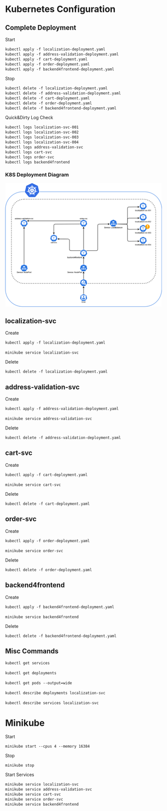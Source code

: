 # Kubernetes Configuration

## **Complete** Deployment

Start

    kubectl apply -f localization-deployment.yaml
    kubectl apply -f address-validation-deployment.yaml
    kubectl apply -f cart-deployment.yaml
    kubectl apply -f order-deployment.yaml
    kubectl apply -f backend4frontend-deployment.yaml

Stop

    kubectl delete -f localization-deployment.yaml
    kubectl delete -f address-validation-deployment.yaml
    kubectl delete -f cart-deployment.yaml
    kubectl delete -f order-deployment.yaml
    kubectl delete -f backend4frontend-deployment.yaml

Quick&Dirty Log Check

    kubectl logs localization-svc-001
    kubectl logs localization-svc-002
    kubectl logs localization-svc-003
    kubectl logs localization-svc-004
    kubectl logs address-validation-svc
    kubectl logs cart-svc
    kubectl logs order-svc
    kubectl logs backend4frontend

### K8S Deployment Diagram

![full-k8s-deployment.png](full-k8s-deployment.png)

## localization-svc

Create

    kubectl apply -f localization-deployment.yaml
    
    minikube service localization-svc

Delete

    kubectl delete -f localization-deployment.yaml

## address-validation-svc

Create

    kubectl apply -f address-validation-deployment.yaml
    
    minikube service address-validation-svc

Delete

    kubectl delete -f address-validation-deployment.yaml

## cart-svc

Create

    kubectl apply -f cart-deployment.yaml
    
    minikube service cart-svc

Delete

    kubectl delete -f cart-deployment.yaml

## order-svc

Create

    kubectl apply -f order-deployment.yaml
    
    minikube service order-svc

Delete

    kubectl delete -f order-deployment.yaml
    
## backend4frontend

Create

    kubectl apply -f backend4frontend-deployment.yaml
    
    minikube service backend4frontend

Delete

    kubectl delete -f backend4frontend-deployment.yaml

## Misc Commands

    kubectl get services
    
    kubectl get deployments
    
    kubectl get pods --output=wide
    
    kubectl describe deployments localization-svc
    
    kubectl describe services localization-svc
    
# Minikube

Start

    minikube start --cpus 4 --memory 16384

Stop

    minikube stop

Start Services

    minikube service localization-svc
    minikube service address-validation-svc
    minikube service cart-svc
    minikube service order-svc
    minikube service backend4frontend